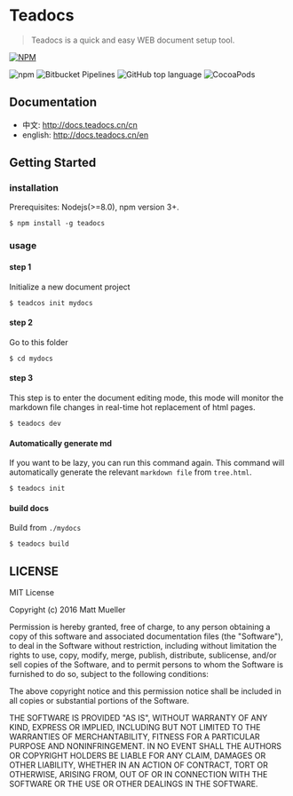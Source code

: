 # Teadocs
> Teadocs is a quick and easy WEB document setup tool.

[![NPM](https://nodei.co/npm/teadocs.png)](https://nodei.co/npm/teadocs/)

![npm](https://img.shields.io/npm/dw/teadocs.svg)
![Bitbucket Pipelines](https://img.shields.io/bitbucket/pipelines/atlassian/adf-builder-javascript.svg)
![GitHub top language](https://img.shields.io/github/languages/top/badges/shields.svg) 
![CocoaPods](https://img.shields.io/cocoapods/l/AFNetworking.svg)

## Documentation

- 中文: http://docs.teadocs.cn/cn
- english: http://docs.teadocs.cn/en

## Getting Started

### installation

Prerequisites: Nodejs(>=8.0), npm version 3+.

```
$ npm install -g teadocs
```

### usage

#### step 1
Initialize a new document project

```
$ teadcos init mydocs
```

#### step 2
Go to this folder

```
$ cd mydocs
```

#### step 3

This step is to enter the document editing mode, this mode will monitor the markdown file changes in real-time hot replacement of html pages.

```
$ teadocs dev
```

#### Automatically generate md
If you want to be lazy, you can run this command again. This command will automatically generate the relevant ``markdown file`` from ``tree.html``.

```
$ teadocs init
```

#### build docs
Build from ``./mydocs``
```
$ teadocs build
```

## LICENSE

MIT License

Copyright (c) 2016 Matt Mueller

Permission is hereby granted, free of charge, to any person obtaining a copy
of this software and associated documentation files (the "Software"), to deal
in the Software without restriction, including without limitation the rights
to use, copy, modify, merge, publish, distribute, sublicense, and/or sell
copies of the Software, and to permit persons to whom the Software is
furnished to do so, subject to the following conditions:

The above copyright notice and this permission notice shall be included in all
copies or substantial portions of the Software.

THE SOFTWARE IS PROVIDED "AS IS", WITHOUT WARRANTY OF ANY KIND, EXPRESS OR
IMPLIED, INCLUDING BUT NOT LIMITED TO THE WARRANTIES OF MERCHANTABILITY,
FITNESS FOR A PARTICULAR PURPOSE AND NONINFRINGEMENT. IN NO EVENT SHALL THE
AUTHORS OR COPYRIGHT HOLDERS BE LIABLE FOR ANY CLAIM, DAMAGES OR OTHER
LIABILITY, WHETHER IN AN ACTION OF CONTRACT, TORT OR OTHERWISE, ARISING FROM,
OUT OF OR IN CONNECTION WITH THE SOFTWARE OR THE USE OR OTHER DEALINGS IN THE
SOFTWARE.